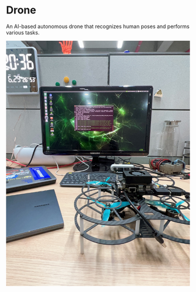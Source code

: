 # Drone

An AI-based autonomous drone that recognizes human poses and performs various tasks.

![Drone](offboard/drone.png)
